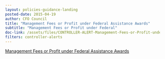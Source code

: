 ```yaml
---
layout: policies-guidance-landing 
posted-date: 2015-04-19
author: CFO Council
title: "Management Fees or Profit under Federal Assistance Awards"
subtitle: "Management Fees or Profit under Federal"
doc-link: /assets/files/CONTROLLER-ALERT-Management-Fees-or-Profit-under-Federal-Assistance-Awards.pdf
filters: controller-alerts
---
```

[Management Fees or Profit under Federal Assistance Awards]({{site.baseurl}}/assets/files/CONTROLLER-ALERT-Management-Fees-or-Profit-under-Federal-Assistance-Awards.pdf)
